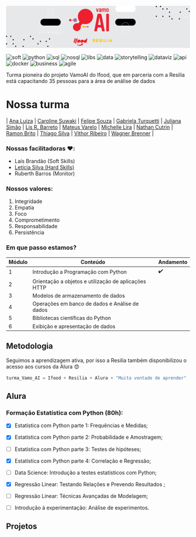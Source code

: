 ![Capa](capa.jpeg)

![soft](https://img.shields.io/badge/-Soft_Skills-000?&style=flat-square)
![python](https://img.shields.io/badge/-Python-000?&style=flat-square)
![sql](https://img.shields.io/badge/-SQL-000?&style=flat-square)
![nosql](https://img.shields.io/badge/-NoSQL-000?&style=flat-square)
![libs](https://img.shields.io/badge/-Scientific_Librarys-000?&style=flat-square)
![data](https://img.shields.io/badge/-Data_Analysis-000?&style=flat-square)
![storytelling](https://img.shields.io/badge/-Storytelling-000?&style=flat-square)
![dataviz](https://img.shields.io/badge/-DataViz-000?&style=flat-square)
![api](https://img.shields.io/badge/-API's-000?&style=flat-square)
![docker](https://img.shields.io/badge/-Docker-000?&style=flat-square)
![business](https://img.shields.io/badge/-Business-000?&style=flat-square)
![agile](https://img.shields.io/badge/-Agile_Development-000?&style=flat-square)

Turma pioneira do projeto VamoAI do Ifood, que em parceria com a Resilia está capacitando 35 pessoas para a área de análise de dados
# Nossa turma

| [Ana Luiza](https://github.com/soaresana) | [Caroline Suwaki](https://github.com/csuwaki) | [Felipe Souza](https://github.com/Felisouza) | [Gabriela Turquetti](https://github.com/turquetti) | [Juliana Simão](https://github.com/Julianajjss) | [Lis R. Barreto](https://github.com/lis-r-barreto) | [Mateus Varelo](https://github.com/mateusvarelo) | [Michelle Lira](https://github.com/michelle-lira) | [Nathan Cutrin](https://github.com/nathan-cutrin) | [Ramon Brito](https://github.com/ramonbrito1995) | [Thiago Silva](https://github.com/tsffarias) | [Vithor Ribeiro](https://github.com/Vithork) | [Wagner Brenner](https://github.com/wagnerbrenner) |


### Nossas facilitadoras :heart::

- Laís Brandão (Soft Skills) 
- [Letícia Silva (Hard Skills)](https://github.com/leticiadasilva) 
- Ruberth Barros (Monitor)

### Nossos valores:
1. Integridade
2. Empatia
3. Foco
4. Comprometimento
5. Responsabilidade
6. Persistência

### Em que passo estamos?
| Módulo | Conteúdo | Andamento |
| ------ | -------- | --------- |
| 1 | Introdução a Programação com Python | :heavy_check_mark: |
| 2 | Orientação a objetos e utilização de aplicações HTTP | |
| 3 | Modelos de armazenamento de dados | |
| 4 | Operações em banco de dados e Análise de dados | |
| 5 | Bibliotecas científicas do Python | |
| 6 | Exibição e apresentação de dados | |


## Metodologia
Seguimos a aprendizagem ativa, por isso a Resilia também disponibilizou o acesso aos cursos da Alura :heart_eyes:
```js
turma_Vamo_AI = Ifood + Resilia + Alura + "Muita vontade de aprender"
```

## Alura

### Formação Estatística com Python (80h):


- [x] Estatística com Python parte 1: Frequências e Medidas;
- [x] Estatística com Python parte 2: Probabilidade e Amostragem;
- [ ] Estatística com Python parte 3: Testes de hipóteses;
- [x] Estatística com Python parte 4: Correlação e Regressão;
- [ ] Data Science: Introdução a testes estatísticos com Python;
- [x] Regressão Linear: Testando Relações e Prevendo Resultados ;
- [ ] Regressão Linear: Técnicas Avançadas de Modelagem;
- [ ] Introdução à experimentação: Análise de experimentos.


## Projetos

